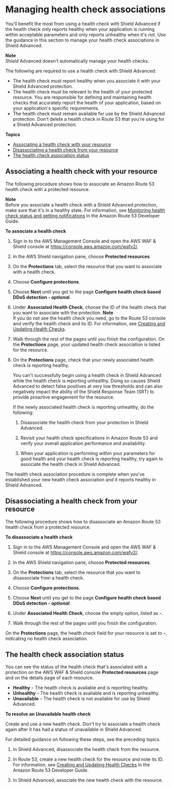 # Managing health check associations<a name="manage-health-check-associations"></a>

You'll benefit the most from using a health check with Shield Advanced if the health check only reports healthy when your application is running within acceptable parameters and only reports unhealthy when it's not\. Use the guidance in this section to manage your health check associations in Shield Advanced\. 

**Note**  
Shield Advanced doesn't automatically manage your health checks\. 

The following are required to use a health check with Shield Advanced: 
+ The health check must report healthy when you associate it with your Shield Advanced protection\. 
+ The health check must be relevant to the health of your protected resource\. You are responsible for defining and maintaining health checks that accurately report the health of your application, based on your application's specific requirements\. 
+ The health check must remain available for use by the Shield Advanced protection\. Don't delete a health check in Route 53 that you're using for a Shield Advanced protection\.

**Topics**
+ [Associating a health check with your resource](#associate-health-check)
+ [Disassociating a health check from your resource](#disassociate-health-check)
+ [The health check association status](#health-check-association-status)

## Associating a health check with your resource<a name="associate-health-check"></a>

The following procedure shows how to associate an Amazon Route 53 health check with a protected resource\. 

**Note**  
Before you associate a health check with a Shield Advanced protection, make sure that it's in a healthy state\. For information, see [Monitoring health check status and getting notifications](https://docs.aws.amazon.com/Route53/latest/DeveloperGuide/health-checks-monitor-view-status.html) in the Amazon Route 53 Developer Guide\. 

**To associate a health check**

1. Sign in to the AWS Management Console and open the AWS WAF & Shield console at [https://console\.aws\.amazon\.com/wafv2/](https://console.aws.amazon.com/wafv2/)\. 

1. In the AWS Shield navigation pane, choose **Protected resources**\.

1. On the **Protections** tab, select the resource that you want to associate with a health check\. 

1. Choose **Configure protections**\.

1. Choose **Next** until you get to the page **Configure health check based DDoS detection \- *optional***\.

1. Under **Associated Health Check**, choose the ID of the health check that you want to associate with the protection\. 
**Note**  
If you do not see the health check you need, go to the Route 53 console and verify the health check and its ID\. For information, see [Creating and Updating Health Checks](https://docs.aws.amazon.com/Route53/latest/DeveloperGuide/health-checks-creating.html)\.

1. Walk through the rest of the pages until you finish the configuration\. On the **Protections** page, your updated health check association is listed for the resource\.

1. On the **Protections** page, check that your newly associated health check is reporting healthy\. 

   You can't successfully begin using a health check in Shield Advanced while the health check is reporting unhealthy\. Doing so causes Shield Advanced to detect false positives at very low thresholds and can also negatively impact the ability of the Shield Response Team \(SRT\) to provide proactive engagement for the resource\. 

   If the newly associated health check is reporting unhealthy, do the following: 

   1. Disassociate the health check from your protection in Shield Advanced\.

   1. Revisit your health check specifications in Amazon Route 53 and verify your overall application performance and availability\. 

   1. When your application is performing within your parameters for good health and your health check is reporting healthy, try again to associate the health check in Shield Advanced\.

The health check association procedure is complete when you've established your new health check association and it reports healthy in Shield Advanced\.

## Disassociating a health check from your resource<a name="disassociate-health-check"></a>

The following procedure shows how to disassociate an Amazon Route 53 health check from a protected resource\. 

**To disassociate a health check**

1. Sign in to the AWS Management Console and open the AWS WAF & Shield console at [https://console\.aws\.amazon\.com/wafv2/](https://console.aws.amazon.com/wafv2/)\. 

1. In the AWS Shield navigation pane, choose **Protected resources**\.

1. On the **Protections** tab, select the resource that you want to disassociate from a health check\. 

1. Choose **Configure protections**\.

1. Choose **Next** until you get to the page **Configure health check based DDoS detection \- *optional***\.

1. Under **Associated Health Check**, choose the empty option, listed as **\-**\. 

1. Walk through the rest of the pages until you finish the configuration\. 

On the **Protections** page, the health check field for your resource is set to **\-**, indicating no health check association\.

## The health check association status<a name="health-check-association-status"></a>

You can see the status of the health check that's associated with a protection on the AWS WAF & Shield console **Protected resources** page and on the details page of each resource\. 
+ **Healthy** – The health check is available and is reporting healthy\.
+ **Unhealthy** – The health check is available and is reporting unhealthy\.
+ **Unavailable** – The health check is not available for use by Shield Advanced\. 

**To resolve an **Unavailable** health check**

Create and use a new health check\. Don't try to associate a health check again after it has had a status of unavailable in Shield Advanced\. 

For detailed guidance on following these steps, see the preceding topics\. 

1. In Shield Advanced, disassociate the health check from the resource\. 

1. In Route 53, create a new health check for the resource and note its ID\. For information, see [Creating and Updating Health Checks](https://docs.aws.amazon.com/Route53/latest/DeveloperGuide/health-checks-creating.html) in the Amazon Route 53 Developer Guide\.

1. In Shield Advanced, associate the new health check with the resource\. 